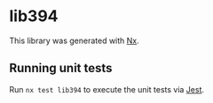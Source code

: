 # lib394

This library was generated with [Nx](https://nx.dev).

## Running unit tests

Run `nx test lib394` to execute the unit tests via [Jest](https://jestjs.io).
